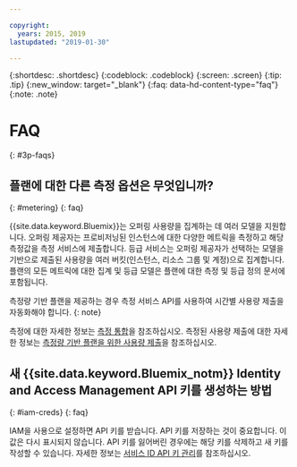 ```yaml
---

copyright:
  years: 2015, 2019
lastupdated: "2019-01-30"

---
```


{:shortdesc: .shortdesc}
{:codeblock: .codeblock}
{:screen: .screen}
{:tip: .tip}
{:new_window: target="_blank"}
{:faq: data-hd-content-type="faq"}
{:note: .note}

# FAQ
{: #3p-faqs}

## 플랜에 대한 다른 측정 옵션은 무엇입니까?
{: #metering}
{: faq}

{{site.data.keyword.Bluemix}}는 오퍼링 사용량을 집계하는 데 여러 모델을 지원합니다. 오퍼링 제공자는 프로비저닝된 인스턴스에 대한 다양한 메트릭을 측정하고 해당 측정값을 측정 서비스에 제출합니다. 등급 서비스는 오퍼링 제공자가 선택하는 모델을 기반으로 제출된 사용량을 여러 버킷(인스턴스, 리소스 그룹 및 계정)으로 집계합니다. 플랜의 모든 메트릭에 대한 집계 및 등급 모델은 플랜에 대한 측정 및 등급 정의 문서에 포함됩니다.

측정량 기반 플랜을 제공하는 경우 측정 서비스 API를 사용하여 시간별 사용량 제출을 자동화해야 합니다.
{: note}

측정에 대한 자세한 정보는 [측정 통합](/docs/third-party?topic=third-party-meteringintera#meteringintera)을 참조하십시오. 측정된 사용량 제출에 대한 자세한 정보는 [측정량 기반 플랜을 위한 사용량 제출](/docs/third-party?topic=third-party-submitusage#submitusage)을 참조하십시오.

## 새 {{site.data.keyword.Bluemix_notm}} Identity and Access Management API 키를 생성하는 방법
{: #iam-creds}
{: faq}

IAM을 사용으로 설정하면 API 키를 받습니다. API 키를 저장하는 것이 중요합니다. 이 값은 다시 표시되지 않습니다. API 키를 잃어버린 경우에는 해당 키를 삭제하고 새 키를 작성할 수 있습니다. 자세한 정보는 [서비스 ID API 키 관리](/docs/iam?topic=iam-serviceidapikeys#serviceidapikeys)를 참조하십시오. 


